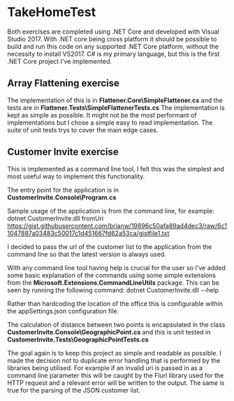 # TakeHomeTest

Both exercises are completed using .NET Core and developed with Visual Studio 2017. With .NET core being cross platform it should be possible to build and run this code on any supported .NET Core platform, without the necessity to install VS2017. C# is my primary language, but this is the first .NET Core project I've implemented.

## Array Flattening exercise

The implementation of this is in **Flattener.Core\SimpleFlattener.cs** and the tests are in **Flattener.Tests\SimpleFlattenerTests.cs**
The implementation is kept as simple as possible. It might not be the most performant of implementations but I chose a simple easy to read implementation. The suite of unit tests trys to cover the main edge cases.


## Customer Invite exercise

This is implemented as a command line tool, I felt this was the simplest and most useful way to implement this functionality.

The entry point for the application is in **CustomerInvite.Console\Program.cs**

Sample usage of the application is from the command line, for example:
    dotnet CustomerInvite.dll fromUri https://gist.githubusercontent.com/brianw/19896c50afa89ad4dec3/raw/6c11047887a03483c50017c1d451667fd62a53ca/gistfile1.txt

I decided to pass the url of the customer list to the application from the command line so that the latest version is always used.

With any command line tool having help is crucial for the user so I've added some basic explanation of the commands using some simple extensions from the **Microsoft.Extensions.CommandLineUtils** package. This can be seen by running the following command:
    dotnet CustomerInvite.dll --help

Rather than hardcoding the location of the office this is configurable within the appSettings.json configuration file.

The calculation of distance between two points is encapsulated in the class **CustomerInvite.Console\GeographicPoint.cs** and this is unit tested in **CustomerInvite.Tests\GeographicPointTests.cs**

The goal again is to keep this project as simple and readable as possible. I made the decision not to duplicate error handling that is performed by the libraries being utilised. For example if an invalid uri is passed in as a command line parameter this will be caught by the Flurl library used for the HTTP request and a relevant error will be written to the output. The same is true for the parsing of the JSON customer list.
